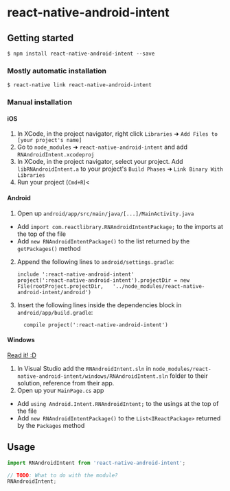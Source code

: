 
# react-native-android-intent

## Getting started

`$ npm install react-native-android-intent --save`

### Mostly automatic installation

`$ react-native link react-native-android-intent`

### Manual installation


#### iOS

1. In XCode, in the project navigator, right click `Libraries` ➜ `Add Files to [your project's name]`
2. Go to `node_modules` ➜ `react-native-android-intent` and add `RNAndroidIntent.xcodeproj`
3. In XCode, in the project navigator, select your project. Add `libRNAndroidIntent.a` to your project's `Build Phases` ➜ `Link Binary With Libraries`
4. Run your project (`Cmd+R`)<

#### Android

1. Open up `android/app/src/main/java/[...]/MainActivity.java`
  - Add `import com.reactlibrary.RNAndroidIntentPackage;` to the imports at the top of the file
  - Add `new RNAndroidIntentPackage()` to the list returned by the `getPackages()` method
2. Append the following lines to `android/settings.gradle`:
  	```
  	include ':react-native-android-intent'
  	project(':react-native-android-intent').projectDir = new File(rootProject.projectDir, 	'../node_modules/react-native-android-intent/android')
  	```
3. Insert the following lines inside the dependencies block in `android/app/build.gradle`:
  	```
      compile project(':react-native-android-intent')
  	```

#### Windows
[Read it! :D](https://github.com/ReactWindows/react-native)

1. In Visual Studio add the `RNAndroidIntent.sln` in `node_modules/react-native-android-intent/windows/RNAndroidIntent.sln` folder to their solution, reference from their app.
2. Open up your `MainPage.cs` app
  - Add `using Android.Intent.RNAndroidIntent;` to the usings at the top of the file
  - Add `new RNAndroidIntentPackage()` to the `List<IReactPackage>` returned by the `Packages` method


## Usage
```javascript
import RNAndroidIntent from 'react-native-android-intent';

// TODO: What to do with the module?
RNAndroidIntent;
```
  